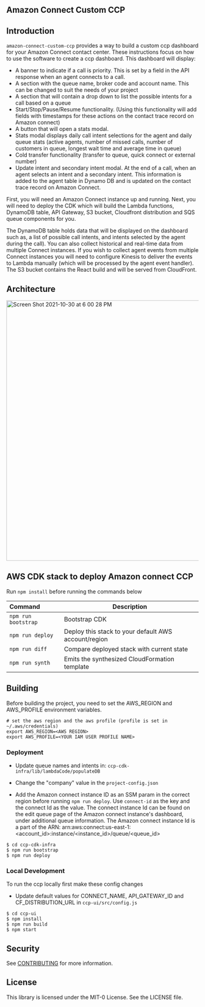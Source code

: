 ## Amazon Connect Custom CCP


## Introduction

`amazon-connect-custom-ccp` provides a way to build a custom ccp dashboard for your Amazon Connect contact center. These instructions focus on how to use the software to create a ccp dashboard. This dashboard will display: 

- A banner to indicate if a call is priority. This is set by a field in the API response when an agent connects to a call.
- A section with the queue name, broker code and account name. This can be changed to suit the needs of your project
- A section that will contain a drop down to list the possible intents for a call based on a queue
- Start/Stop/Pause/Resume functionality. (Using this functionality will add fields with timestamps for these actions on the contact trace record on Amazon connect)
- A button that will open a stats modal. 
- Stats modal displays daily call intent selections for the agent and daily queue stats (active agents, number of missed calls, number of customers in queue, longest wait time and average time in queue)
- Cold transfer functionality (transfer to queue, quick connect or external number)
- Update intent and secondary intent modal. At the end of a call, when an agent selects an intent and a secondary intent. This information is added to the agent table in Dynamo DB and is updated on the contact trace record on Amazon Connect.

First, you will need an Amazon Connect instance up and running. Next, you will need to deploy the CDK which will build the Lambda functions, DynamoDB table, API Gateway, S3 bucket, Cloudfront distribution and SQS queue components for you.

The DynamoDB table holds data that will be displayed on the dashboard such as, a list of possible call intents, and intents selected by the agent during the call). You can also collect historical and real-time data from multiple Connect instances. If you wish to collect agent events from multiple Connect instances you will need to configure Kinesis to deliver the events to Lambda manually (which will be processed by the agent event handler). 
The S3 bucket contains the React build and will be served from CloudFront.

## Architecture
<img width="681" alt="Screen Shot 2021-10-30 at 6 00 28 PM" src="https://user-images.githubusercontent.com/7748458/139562557-443a6c64-ff8d-42e0-8b8e-a79fb5f186c7.png">


## AWS CDK stack to deploy Amazon connect CCP

 Run `npm install` before running the commands below

| Command             | Description                                          |
| :------------------ | ---------------------------------------------------- |
| `npm run bootstrap` | Bootstrap CDK                                        |
| `npm run deploy`    | Deploy this stack to your default AWS account/region |
| `npm run diff`      | Compare deployed stack with current state            |
| `npm run synth`     | Emits the synthesized CloudFormation template        |

## Building
Before building the project, you need to set the AWS_REGION and AWS_PROFILE environment variables.

```
# set the aws region and the aws profile (profile is set in ~/.aws/credentials)
export AWS_REGION=<AWS REGION>
export AWS_PROFILE=<YOUR IAM USER PROFILE NAME>
```

### Deployment

- Update queue names and intents in: `ccp-cdk-infra/lib/lambdaCode/populateDB`

- Change the "company" value in the `project-config.json`

- Add the Amazon connect instance ID as an SSM param in the correct region before running `npm run deploy`. Use `connect-id` as the key and the connect Id as the value. The connect instance Id can be found on the edit queue page of the Amazon connect instance's dashboard, under additional queue information. The Amazon connect instance Id is a part of the ARN: arn:aws:connect:us-east-1:<account_id>:instance/<instance_id>/queue/<queue_id>

```
$ cd ccp-cdk-infra
$ npm run bootstrap
$ npm run deploy
```



### Local Development

To run the ccp locally first make these config changes
- Update default values for CONNECT_NAME, API_GATEWAY_ID and CF_DISTRIBUTION_URL in `ccp-ui/src/config.js`

```
$ cd ccp-ui
$ npm install
$ npm run build
$ npm start
```

## Security

See [CONTRIBUTING](CONTRIBUTING.md#security-issue-notifications) for more information.

## License

This library is licensed under the MIT-0 License. See the LICENSE file.

